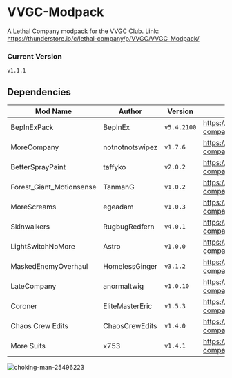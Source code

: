 # VVGC-Modpack
A Lethal Company modpack for the VVGC Club.
Link: https://thunderstore.io/c/lethal-company/p/VVGC/VVGC_Modpack/

### Current Version
`v1.1.1`

## Dependencies
| Mod Name | Author | Version | Link |
| --- | --- | --- | --- |
| BepInExPack | BepInEx | `v5.4.2100` | https://thunderstore.io/c/lethal-company/p/BepInEx/BepInExPack/ |
| MoreCompany | notnotnotswipez | `v1.7.6` | https://thunderstore.io/c/lethal-company/p/notnotnotswipez/MoreCompany/ |
| BetterSprayPaint | taffyko | `v2.0.2` | https://thunderstore.io/c/lethal-company/p/taffyko/BetterSprayPaint/ |
| Forest_Giant_Motionsense | TanmanG | `v1.0.2` | https://thunderstore.io/c/lethal-company/p/TanmanG/Forest_Giant_Motionsense/ |
| MoreScreams | egeadam | `v1.0.3` | https://thunderstore.io/c/lethal-company/p/egeadam/MoreScreams/ |
| Skinwalkers | RugbugRedfern | `v4.0.1` | https://thunderstore.io/c/lethal-company/p/RugbugRedfern/Skinwalkers/ |
| LightSwitchNoMore | Astro | `v1.0.0` | https://thunderstore.io/c/lethal-company/p/Astro/LightSwitchNoMore/ |
| MaskedEnemyOverhaul | HomelessGinger | `v3.1.2` | https://thunderstore.io/c/lethal-company/p/HomelessGinger/MaskedEnemyOverhaul/ |
| LateCompany | anormaltwig | `v1.0.10` | https://thunderstore.io/c/lethal-company/p/anormaltwig/LateCompany/ |
| Coroner | EliteMasterEric | `v1.5.3` | https://thunderstore.io/c/lethal-company/p/EliteMasterEric/Coroner/ |
| Chaos Crew Edits | ChaosCrewEdits | `v1.4.0` | https://thunderstore.io/c/lethal-company/p/ChaosCrewEdits/Chaos_Crew_Edits/ |
| More Suits | x753 | `v1.4.1` | https://thunderstore.io/c/lethal-company/p/x753/More_Suits/ |


![choking-man-25496223](https://github.com/ReactorFailure/VVGC-Modpack/assets/69980969/c620d8d6-ef01-4958-a4e2-2c7677445bce)